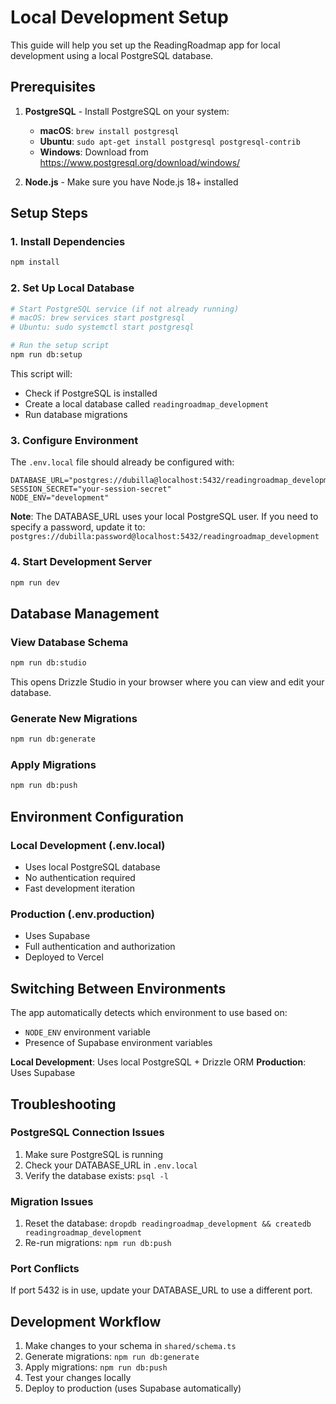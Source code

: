 # Local Development Setup

This guide will help you set up the ReadingRoadmap app for local development using a local PostgreSQL database.

## Prerequisites

1. **PostgreSQL** - Install PostgreSQL on your system:
   - **macOS**: `brew install postgresql`
   - **Ubuntu**: `sudo apt-get install postgresql postgresql-contrib`
   - **Windows**: Download from https://www.postgresql.org/download/windows/

2. **Node.js** - Make sure you have Node.js 18+ installed

## Setup Steps

### 1. Install Dependencies
```bash
npm install
```

### 2. Set Up Local Database
```bash
# Start PostgreSQL service (if not already running)
# macOS: brew services start postgresql
# Ubuntu: sudo systemctl start postgresql

# Run the setup script
npm run db:setup
```

This script will:
- Check if PostgreSQL is installed
- Create a local database called `readingroadmap_development`
- Run database migrations

### 3. Configure Environment
The `.env.local` file should already be configured with:
```
DATABASE_URL="postgres://dubilla@localhost:5432/readingroadmap_development"
SESSION_SECRET="your-session-secret"
NODE_ENV="development"
```

**Note**: The DATABASE_URL uses your local PostgreSQL user. If you need to specify a password, update it to: `postgres://dubilla:password@localhost:5432/readingroadmap_development`

### 4. Start Development Server
```bash
npm run dev
```

## Database Management

### View Database Schema
```bash
npm run db:studio
```
This opens Drizzle Studio in your browser where you can view and edit your database.

### Generate New Migrations
```bash
npm run db:generate
```

### Apply Migrations
```bash
npm run db:push
```

## Environment Configuration

### Local Development (.env.local)
- Uses local PostgreSQL database
- No authentication required
- Fast development iteration

### Production (.env.production)
- Uses Supabase
- Full authentication and authorization
- Deployed to Vercel

## Switching Between Environments

The app automatically detects which environment to use based on:
- `NODE_ENV` environment variable
- Presence of Supabase environment variables

**Local Development**: Uses local PostgreSQL + Drizzle ORM
**Production**: Uses Supabase

## Troubleshooting

### PostgreSQL Connection Issues
1. Make sure PostgreSQL is running
2. Check your DATABASE_URL in `.env.local`
3. Verify the database exists: `psql -l`

### Migration Issues
1. Reset the database: `dropdb readingroadmap_development && createdb readingroadmap_development`
2. Re-run migrations: `npm run db:push`

### Port Conflicts
If port 5432 is in use, update your DATABASE_URL to use a different port.

## Development Workflow

1. Make changes to your schema in `shared/schema.ts`
2. Generate migrations: `npm run db:generate`
3. Apply migrations: `npm run db:push`
4. Test your changes locally
5. Deploy to production (uses Supabase automatically) 